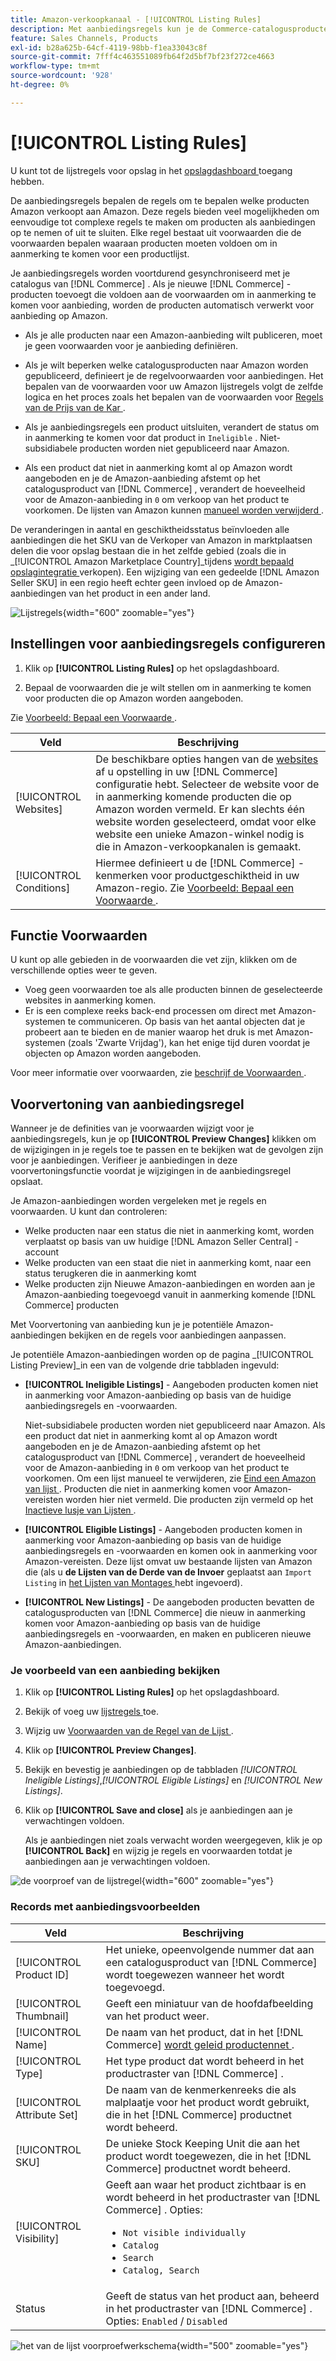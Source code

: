 ```yaml
---
title: Amazon-verkoopkanaal - [!UICONTROL Listing Rules]
description: Met aanbiedingsregels kun je de Commerce-catalogusproducten bepalen die als Amazon Marketplace-aanbiedingen worden gepubliceerd.
feature: Sales Channels, Products
exl-id: b28a625b-64cf-4119-98bb-f1ea33043c8f
source-git-commit: 7fff4c463551089fb64f2d5bf7bf23f272ce4663
workflow-type: tm+mt
source-wordcount: '928'
ht-degree: 0%

---
```


# [!UICONTROL Listing Rules]

U kunt tot de lijstregels voor opslag in het [ opslagdashboard ](./amazon-store-dashboard.md) toegang hebben.

De aanbiedingsregels bepalen de regels om te bepalen welke producten Amazon verkoopt aan Amazon. Deze regels bieden veel mogelijkheden om eenvoudige tot complexe regels te maken om producten als aanbiedingen op te nemen of uit te sluiten. Elke regel bestaat uit voorwaarden die de voorwaarden bepalen waaraan producten moeten voldoen om in aanmerking te komen voor een productlijst.

Je aanbiedingsregels worden voortdurend gesynchroniseerd met je catalogus van [!DNL Commerce] . Als je nieuwe [!DNL Commerce] -producten toevoegt die voldoen aan de voorwaarden om in aanmerking te komen voor aanbieding, worden de producten automatisch verwerkt voor aanbieding op Amazon.

- Als je alle producten naar een Amazon-aanbieding wilt publiceren, moet je geen voorwaarden voor je aanbieding definiëren.

- Als je wilt beperken welke catalogusproducten naar Amazon worden gepubliceerd, definieert je de regelvoorwaarden voor aanbiedingen. Het bepalen van de voorwaarden voor uw Amazon lijstregels volgt de zelfde logica en het proces zoals het bepalen van de voorwaarden voor [ Regels van de Prijs van de Kar ](https://experienceleague.adobe.com/docs/commerce-admin/marketing/promotions/cart-rules/price-rules-cart.html).

- Als je aanbiedingsregels een product uitsluiten, verandert de status om in aanmerking te komen voor dat product in `Ineligible` . Niet-subsidiabele producten worden niet gepubliceerd naar Amazon.

- Als een product dat niet in aanmerking komt al op Amazon wordt aangeboden en je de Amazon-aanbieding afstemt op het catalogusproduct van [!DNL Commerce] , verandert de hoeveelheid voor de Amazon-aanbieding in `0` om verkoop van het product te voorkomen. De lijsten van Amazon kunnen [ manueel worden verwijderd ](./end-listings-manually.md).

De veranderingen in aantal en geschiktheidsstatus beïnvloeden alle aanbiedingen die het SKU van de Verkoper van Amazon in marktplaatsen delen die voor opslag bestaan die in het zelfde gebied (zoals die in _[!UICONTROL Amazon Marketplace Country]_tijdens [ wordt bepaald opslagintegratie ](./store-integration.md) verkopen). Een wijziging van een gedeelde [!DNL Amazon Seller SKU] in een regio heeft echter geen invloed op de Amazon-aanbiedingen van het product in een ander land.

![ Lijstregels ](assets/ob-listing-rules.png){width="600" zoomable="yes"}

## Instellingen voor aanbiedingsregels configureren

1. Klik op **[!UICONTROL Listing Rules]** op het opslagdashboard.

1. Bepaal de voorwaarden die je wilt stellen om in aanmerking te komen voor producten die op Amazon worden aangeboden.

Zie [ Voorbeeld: Bepaal een Voorwaarde ](./ob-define-condition-example.md).

| Veld | Beschrijving |
|-------------------------|---------------------------------------------------------------------------------------------------------------------------------------------------------------------------------------------------------------------------------------------------------------------------------------------------------------------------------------------------------------------------------------|
| [!UICONTROL Websites] | De beschikbare opties hangen van de [ websites ](https://experienceleague.adobe.com/docs/commerce-admin/start/setup/websites-stores-views.html) af u opstelling in uw [!DNL Commerce] configuratie hebt. Selecteer de website voor de in aanmerking komende producten die op Amazon worden vermeld. Er kan slechts één website worden geselecteerd, omdat voor elke website een unieke Amazon-winkel nodig is die in Amazon-verkoopkanalen is gemaakt. |
| [!UICONTROL Conditions] | Hiermee definieert u de [!DNL Commerce] -kenmerken voor productgeschiktheid in uw Amazon-regio. Zie [ Voorbeeld: Bepaal een Voorwaarde ](./ob-define-condition-example.md). |

## Functie Voorwaarden

U kunt op alle gebieden in de voorwaarden die vet zijn, klikken om de verschillende opties weer te geven.

- Voeg geen voorwaarden toe als alle producten binnen de geselecteerde websites in aanmerking komen.
- Er is een complexe reeks back-end processen om direct met Amazon-systemen te communiceren. Op basis van het aantal objecten dat je probeert aan te bieden en de manier waarop het druk is met Amazon-systemen (zoals &#39;Zwarte Vrijdag&#39;), kan het enige tijd duren voordat je objecten op Amazon worden aangeboden.

Voor meer informatie over voorwaarden, zie [ beschrijf de Voorwaarden ](https://experienceleague.adobe.com/docs/commerce-admin/marketing/promotions/cart-rules/price-rules-cart.html).

## Voorvertoning van aanbiedingsregel

Wanneer je de definities van je voorwaarden wijzigt voor je aanbiedingsregels, kun je op **[!UICONTROL Preview Changes]** klikken om de wijzigingen in je regels toe te passen en te bekijken wat de gevolgen zijn voor je aanbiedingen. Verifieer je aanbiedingen in deze voorvertoningsfunctie voordat je wijzigingen in de aanbiedingsregel opslaat.

Je Amazon-aanbiedingen worden vergeleken met je regels en voorwaarden. U kunt dan controleren:

- Welke producten naar een status die niet in aanmerking komt, worden verplaatst op basis van uw huidige [!DNL Amazon Seller Central] -account
- Welke producten van een staat die niet in aanmerking komt, naar een status terugkeren die in aanmerking komt
- Welke producten zijn Nieuwe Amazon-aanbiedingen en worden aan je Amazon-aanbieding toegevoegd vanuit in aanmerking komende [!DNL Commerce] producten

Met Voorvertoning van aanbieding kun je je potentiële Amazon-aanbiedingen bekijken en de regels voor aanbiedingen aanpassen.

Je potentiële Amazon-aanbiedingen worden op de pagina _[!UICONTROL Listing Preview]_in een van de volgende drie tabbladen ingevuld:

- **[!UICONTROL Ineligible Listings]** - Aangeboden producten komen niet in aanmerking voor Amazon-aanbieding op basis van de huidige aanbiedingsregels en -voorwaarden.

  Niet-subsidiabele producten worden niet gepubliceerd naar Amazon. Als een product dat niet in aanmerking komt al op Amazon wordt aangeboden en je de Amazon-aanbieding afstemt op het catalogusproduct van [!DNL Commerce] , verandert de hoeveelheid voor de Amazon-aanbieding in `0` om verkoop van het product te voorkomen. Om een lijst manueel te verwijderen, zie [ Eind een Amazon van lijst ](./end-listings-manually.md). Producten die niet in aanmerking komen voor Amazon-vereisten worden hier niet vermeld. Die producten zijn vermeld op het [ Inactieve lusje van Lijsten ](./inactive-listings.md).

- **[!UICONTROL Eligible Listings]** - Aangeboden producten komen in aanmerking voor Amazon-aanbieding op basis van de huidige aanbiedingsregels en -voorwaarden en komen ook in aanmerking voor Amazon-vereisten. Deze lijst omvat uw bestaande lijsten van Amazon die (als u **de Lijsten van de Derde van de Invoer** geplaatst aan `Import Listing` in [ het Lijsten van Montages ](./third-party-listing-settings.md) hebt ingevoerd).

- **[!UICONTROL New Listings]** - De aangeboden producten bevatten de catalogusproducten van [!DNL Commerce] die nieuw in aanmerking komen voor Amazon-aanbieding op basis van de huidige aanbiedingsregels en -voorwaarden, en maken en publiceren nieuwe Amazon-aanbiedingen.

### Je voorbeeld van een aanbieding bekijken

1. Klik op **[!UICONTROL Listing Rules]** op het opslagdashboard.

1. Bekijk of voeg uw [ lijstregels ](./listing-rules.md) toe.

1. Wijzig uw [ Voorwaarden van de Regel van de Lijst ](./ob-define-condition-example.md).

1. Klik op **[!UICONTROL Preview Changes]**.

1. Bekijk en bevestig je aanbiedingen op de tabbladen _[!UICONTROL Ineligible Listings]_,_[!UICONTROL Eligible Listings]_ en _[!UICONTROL New Listings]_.

1. Klik op **[!UICONTROL Save and close]** als je aanbiedingen aan je verwachtingen voldoen.

   Als je aanbiedingen niet zoals verwacht worden weergegeven, klik je op **[!UICONTROL Back]** en wijzig je regels en voorwaarden totdat je aanbiedingen aan je verwachtingen voldoen.

![ de voorproef van de lijstregel ](assets/amazon-listing-rule-preview.png){width="600" zoomable="yes"}

### Records met aanbiedingsvoorbeelden

| Veld | Beschrijving |
|----------------------------|---------------------------------------------------------------------------------------------------------------------------------------------------------------------------------------------------------|
| [!UICONTROL Product ID] | Het unieke, opeenvolgende nummer dat aan een catalogusproduct van [!DNL Commerce] wordt toegewezen wanneer het wordt toegevoegd. |
| [!UICONTROL Thumbnail] | Geeft een miniatuur van de hoofdafbeelding van het product weer. |
| [!UICONTROL Name] | De naam van het product, dat in het [!DNL Commerce] [ wordt geleid productennet ](https://experienceleague.adobe.com/docs/commerce-admin/catalog/products/products-list.html). |
| [!UICONTROL Type] | Het type product dat wordt beheerd in het productraster van [!DNL Commerce] . |
| [!UICONTROL Attribute Set] | De naam van de kenmerkenreeks die als malplaatje voor het product wordt gebruikt, die in het [!DNL Commerce] productnet wordt beheerd. |
| [!UICONTROL SKU] | De unieke Stock Keeping Unit die aan het product wordt toegewezen, die in het [!DNL Commerce] productnet wordt beheerd. |
| [!UICONTROL Visibility] | Geeft aan waar het product zichtbaar is en wordt beheerd in het productraster van [!DNL Commerce] . Opties:<ul><li>`Not visible individually`</li><li>`Catalog`</li><li>`Search`</li><li>`Catalog, Search`</li></ul> |
| Status | Geeft de status van het product aan, beheerd in het productraster van [!DNL Commerce] . Opties: `Enabled` / `Disabled` |

![ het van de lijst voorproefwerkschema ](assets/listing-preview-flowchart.png){width="500" zoomable="yes"}
